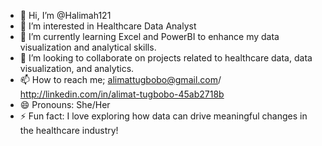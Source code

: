 - 👋 Hi, I’m @Halimah121
- 👀 I’m interested in Healthcare Data Analyst
- 🌱 I’m currently learning Excel and PowerBI to enhance my data visualization and analytical skills.
- 💞️ I’m looking to collaborate on projects related to healthcare data, data visualization, and analytics.
- 📫 How to reach me; alimattugbobo@gmail.com/ http://linkedin.com/in/alimat-tugbobo-45ab2718b
- 😄 Pronouns: She/Her
- ⚡ Fun fact: I love exploring how data can drive meaningful changes in the healthcare industry!


<!---
Halimah121/Halimah121 is a ✨ special ✨ repository because its `README.md` (this file) appears on your GitHub profile.
You can click the Preview link to take a look at your changes.
--->
